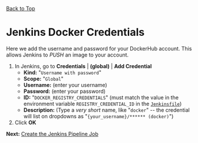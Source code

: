 [Back to Top](../README.md)
 
# Jenkins Docker Credentials
Here we add the username and password for your DockerHub account. This allows Jenkins to _PUSH_ an image to your account.

1. In Jenkins, go to **Credentials** | **(global)** | **Add Credential**
    * **Kind:** "`Username with password`"
    * **Scope:** "`Global`"
    * **Username:** (enter your username)
    * **Password:** (enter your password)
    * **ID:** "`DOCKER_REGISTRY_CREDENTIALS`" (must match the value in the environment variable `REGISTRY_CREDENTIAL_ID` in the [`Jenkinsfile`](https://github.com/simoncomputing/hello-world-docker-aws/blob/master/Jenkinsfile))
    * **Description:** (Type a _very short_ name, like "`docker`" -- the credential will list on dropdowns as "`{your_username}/****** (docker)`")
1. Click **OK**

**Next:** [Create the Jenkins Pipeline Job](./10-JenkinsPipeline.md)